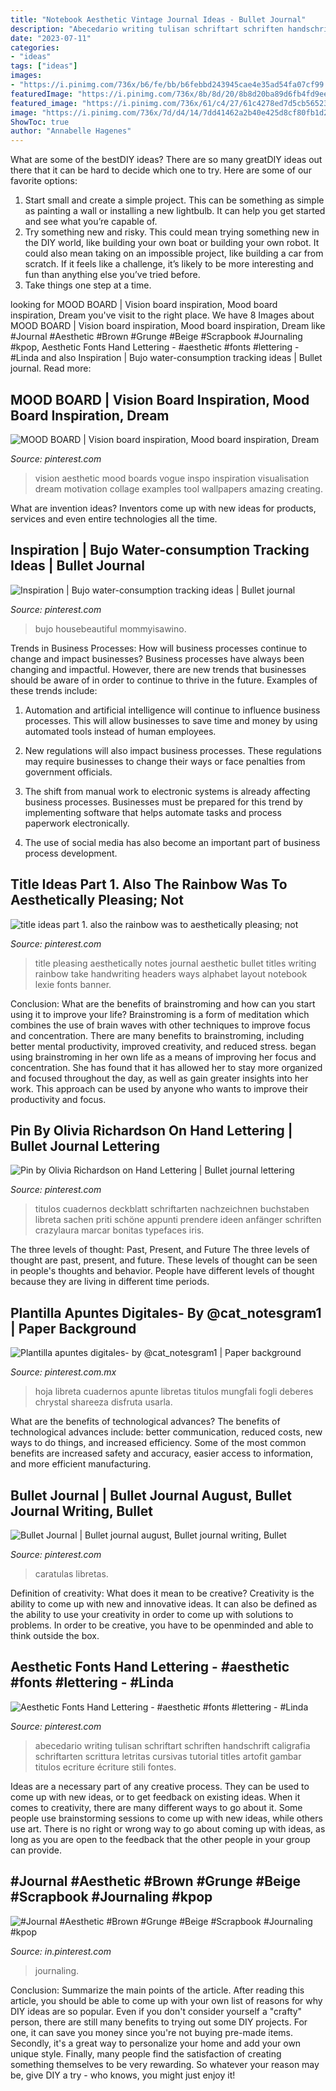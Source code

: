 ```yaml
---
title: "Notebook Aesthetic Vintage Journal Ideas - Bullet Journal"
description: "Abecedario writing tulisan schriftart schriften handschrift caligrafia schriftarten scrittura letritas cursivas tutorial titles artofit gambar titulos ecriture écriture stili fontes"
date: "2023-07-11"
categories:
- "ideas"
tags: ["ideas"]
images:
- "https://i.pinimg.com/736x/b6/fe/bb/b6febbd243945cae4e35ad54fa07cf99.jpg"
featuredImage: "https://i.pinimg.com/736x/8b/8d/20/8b8d20ba89d6fb4fd9ee407c76ca94d8.jpg"
featured_image: "https://i.pinimg.com/736x/61/c4/27/61c4278ed7d5cb5652348ad03e899135.jpg"
image: "https://i.pinimg.com/736x/7d/d4/14/7dd41462a2b40e425d8cf80fb1d2d817.jpg"
ShowToc: true
author: "Annabelle Hagenes"
---
```



What are some of the bestDIY ideas?
There are so many greatDIY ideas out there that it can be hard to decide which one to try. Here are some of our favorite options: 
1) Start small and create a simple project. This can be something as simple as painting a wall or installing a new lightbulb. It can help you get started and see what you’re capable of. 
2) Try something new and risky. This could mean trying something new in the DIY world, like building your own boat or building your own robot. It could also mean taking on an impossible project, like building a car from scratch. If it feels like a challenge, it’s likely to be more interesting and fun than anything else you’ve tried before. 
3) Take things one step at a time.

	

		
looking for MOOD BOARD | Vision board inspiration, Mood board inspiration, Dream you've visit to the right place. We have 8 Images about MOOD BOARD | Vision board inspiration, Mood board inspiration, Dream like #Journal #Aesthetic #Brown #Grunge #Beige #Scrapbook #Journaling #kpop, Aesthetic Fonts Hand Lettering - #aesthetic #fonts #lettering - #Linda and also Inspiration | Bujo water-consumption tracking ideas | Bullet journal. Read more:
		
    
## MOOD BOARD | Vision Board Inspiration, Mood Board Inspiration, Dream

<img loading=lazy src="https://i.pinimg.com/736x/8b/8d/20/8b8d20ba89d6fb4fd9ee407c76ca94d8.jpg" onerror="this.onerror=null;this.src='https://tse4.mm.bing.net/th?id=OIP.Q-Yz3F5dHICvjkU90gQj6gHaKY&amp;pid=15.1';" alt="MOOD BOARD | Vision board inspiration, Mood board inspiration, Dream">

_Source: pinterest.com_

>vision aesthetic mood boards vogue inspo inspiration visualisation dream motivation collage examples tool wallpapers amazing creating. 

	

What are invention ideas?
Inventors come up with new ideas for products, services and even entire technologies all the time.

    
## Inspiration | Bujo Water-consumption Tracking Ideas | Bullet Journal

<img loading=lazy src="https://i.pinimg.com/736x/61/c4/27/61c4278ed7d5cb5652348ad03e899135.jpg" onerror="this.onerror=null;this.src='https://tse3.mm.bing.net/th?id=OIP.twPnYv11P_iz1gC8zLFF1wHaLG&amp;pid=15.1';" alt="Inspiration | Bujo water-consumption tracking ideas | Bullet journal">

_Source: pinterest.com_

>bujo housebeautiful mommyisawino. 

	

Trends in Business Processes: How will business processes continue to change and impact businesses?
Business processes have always been changing and impactful. However, there are new trends that businesses should be aware of in order to continue to thrive in the future. Examples of these trends include:
1. Automation and artificial intelligence will continue to influence business processes. This will allow businesses to save time and money by using automated tools instead of human employees.

2. New regulations will also impact business processes. These regulations may require businesses to change their ways or face penalties from government officials.

3. The shift from manual work to electronic systems is already affecting business processes. Businesses must be prepared for this trend by implementing software that helps automate tasks and process paperwork electronically.

4. The use of social media has also become an important part of business process development.

    
## Title Ideas Part 1. Also The Rainbow Was To Aesthetically Pleasing; Not

<img loading=lazy src="https://i.pinimg.com/736x/b6/fe/bb/b6febbd243945cae4e35ad54fa07cf99.jpg" onerror="this.onerror=null;this.src='https://tse2.mm.bing.net/th?id=OIP.jWf6lP4coRpLctdlOBNGQAHaHa&amp;pid=15.1';" alt="title ideas part 1. also the rainbow was to aesthetically pleasing; not">

_Source: pinterest.com_

>title pleasing aesthetically notes journal aesthetic bullet titles writing rainbow take handwriting headers ways alphabet layout notebook lexie fonts banner. 

	

Conclusion: What are the benefits of brainstroming and how can you start using it to improve your life?
Brainstroming is a form of meditation which combines the use of brain waves with other techniques to improve focus and concentration. There are many benefits to brainstroming, including better mental productivity, improved creativity, and reduced stress. began using brainstroming in her own life as a means of improving her focus and concentration. She has found that it has allowed her to stay more organized and focused throughout the day, as well as gain greater insights into her work. This approach can be used by anyone who wants to improve their productivity and focus.

    
## Pin By Olivia Richardson On Hand Lettering | Bullet Journal Lettering

<img loading=lazy src="https://i.pinimg.com/736x/76/bf/23/76bf23d404a5c140a233a401e4433d35.jpg" onerror="this.onerror=null;this.src='https://tse3.mm.bing.net/th?id=OIP.QwnacT8IQzyADKeayZyO_wHaLH&amp;pid=15.1';" alt="Pin by Olivia Richardson on Hand Lettering | Bullet journal lettering">

_Source: pinterest.com_

>titulos cuadernos deckblatt schriftarten nachzeichnen buchstaben libreta sachen priti schöne appunti prendere ideen anfänger schriften crazylaura marcar bonitas typefaces iris. 

	

The three levels of thought: Past, Present, and Future
The three levels of thought are past, present, and future. These levels of thought can be seen in people's thoughts and behavior. People have different levels of thought because they are living in different time periods.

    
## Plantilla Apuntes Digitales- By @cat_notesgram1 | Paper Background

<img loading=lazy src="https://i.pinimg.com/736x/7d/d4/14/7dd41462a2b40e425d8cf80fb1d2d817.jpg" onerror="this.onerror=null;this.src='https://tse2.mm.bing.net/th?id=OIP.KA9MF0z_8fZXUlywt4gMrQHaKm&amp;pid=15.1';" alt="Plantilla apuntes digitales- by @cat_notesgram1 | Paper background">

_Source: pinterest.com.mx_

>hoja libreta cuadernos apunte libretas titulos mungfali fogli deberes chrystal shareeza disfruta usarla. 

	

What are the benefits of technological advances?
The benefits of technological advances include: better communication, reduced costs, new ways to do things, and increased efficiency. Some of the most common benefits are increased safety and accuracy, easier access to information, and more efficient manufacturing.

    
## Bullet Journal | Bullet Journal August, Bullet Journal Writing, Bullet

<img loading=lazy src="https://i.pinimg.com/736x/38/62/47/3862471761c47eefff2492586bc1d34b.jpg" onerror="this.onerror=null;this.src='https://tse3.mm.bing.net/th?id=OIP.33tiyh2j58jdDiAFmceAGQHaJ3&amp;pid=15.1';" alt="Bullet Journal | Bullet journal august, Bullet journal writing, Bullet">

_Source: pinterest.com_

>caratulas libretas. 

	

Definition of creativity: What does it mean to be creative?
Creativity is the ability to come up with new and innovative ideas. It can also be defined as the ability to use your creativity in order to come up with solutions to problems. In order to be creative, you have to be openminded and able to think outside the box.

    
## Aesthetic Fonts Hand Lettering - #aesthetic #fonts #lettering - #Linda

<img loading=lazy src="https://i.pinimg.com/736x/4c/88/10/4c8810b7dc378940650c302f59b81afa.jpg" onerror="this.onerror=null;this.src='https://tse3.mm.bing.net/th?id=OIP.e5LjyLtzFX2v577lkmrz-gAAAA&amp;pid=15.1';" alt="Aesthetic Fonts Hand Lettering - #aesthetic #fonts #lettering - #Linda">

_Source: pinterest.com_

>abecedario writing tulisan schriftart schriften handschrift caligrafia schriftarten scrittura letritas cursivas tutorial titles artofit gambar titulos ecriture écriture stili fontes. 

	

Ideas are a necessary part of any creative process. They can be used to come up with new ideas, or to get feedback on existing ideas. When it comes to creativity, there are many different ways to go about it. Some people use brainstorming sessions to come up with new ideas, while others use art. There is no right or wrong way to go about coming up with ideas, as long as you are open to the feedback that the other people in your group can provide.

    
## #Journal #Aesthetic #Brown #Grunge #Beige #Scrapbook #Journaling #kpop

<img loading=lazy src="https://i.pinimg.com/736x/91/df/7d/91df7d6c223fb191253c376c644e52a9.jpg" onerror="this.onerror=null;this.src='https://tse2.mm.bing.net/th?id=OIP.f4Qq2iuEng1J5idb79bslAHaJQ&amp;pid=15.1';" alt="#Journal #Aesthetic #Brown #Grunge #Beige #Scrapbook #Journaling #kpop">

_Source: in.pinterest.com_

>journaling. 

	

Conclusion: Summarize the main points of the article.
After reading this article, you should be able to come up with your own list of reasons for why DIY ideas are so popular. Even if you don't consider yourself a "crafty" person, there are still many benefits to trying out some DIY projects. For one, it can save you money since you're not buying pre-made items. Secondly, it's a great way to personalize your home and add your own unique style. Finally, many people find the satisfaction of creating something themselves to be very rewarding. So whatever your reason may be, give DIY a try - who knows, you might just enjoy it!

